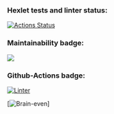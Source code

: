 ### Hexlet tests and linter status:
[![Actions Status](https://github.com/KonstantinShevlyakov/frontend-project-lvl1/workflows/hexlet-check/badge.svg)](https://github.com/KonstantinShevlyakov/frontend-project-lvl1/actions)

### Maintainability badge:
<a href="https://codeclimate.com/github/KonstantinShevlyakov/frontend-project-lvl1/maintainability"><img src="https://api.codeclimate.com/v1/badges/d089eb809e5b1b295034/maintainability" /></a>

### Github-Actions badge:
[![Linter](https://github.com/KonstantinShevlyakov/frontend-project-lvl1/actions/workflows/github-actions-project/badge.svg)](https://github.com/KonstantinShevlyakov/frontend-project-lvl1/actions)

[![Brain-even](https://asciinema.org/a/c39JmU5tlgUAiHpwl6BMlrWMB)]
